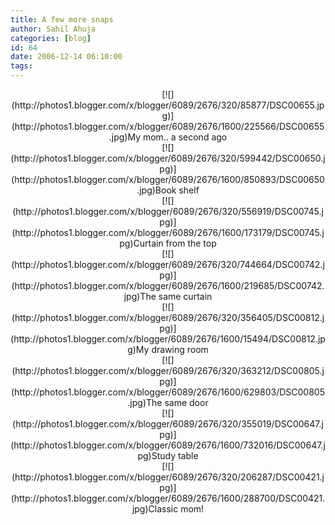 ```yaml
---
title: A few more snaps
author: Sahil Ahuja
categories: [blog]
id: 64
date: 2006-12-14 06:10:00
tags:
---
```


<div style="text-align:center;">[![](http://photos1.blogger.com/x/blogger/6089/2676/320/85877/DSC00655.jpg)](http://photos1.blogger.com/x/blogger/6089/2676/1600/225566/DSC00655.jpg)My mom.. a second ago
</div>
<div style="text-align:center;">[![](http://photos1.blogger.com/x/blogger/6089/2676/320/599442/DSC00650.jpg)](http://photos1.blogger.com/x/blogger/6089/2676/1600/850893/DSC00650.jpg)Book shelf
</div>

<div style="text-align:center;">[![](http://photos1.blogger.com/x/blogger/6089/2676/320/556919/DSC00745.jpg)](http://photos1.blogger.com/x/blogger/6089/2676/1600/173179/DSC00745.jpg)Curtain from the top
</div>
<div style="text-align:center;">[![](http://photos1.blogger.com/x/blogger/6089/2676/320/744664/DSC00742.jpg)](http://photos1.blogger.com/x/blogger/6089/2676/1600/219685/DSC00742.jpg)The same curtain
</div>
<div style="text-align:center;">[![](http://photos1.blogger.com/x/blogger/6089/2676/320/356405/DSC00812.jpg)](http://photos1.blogger.com/x/blogger/6089/2676/1600/15494/DSC00812.jpg)My drawing room

</div><div style="text-align:center;">[![](http://photos1.blogger.com/x/blogger/6089/2676/320/363212/DSC00805.jpg)](http://photos1.blogger.com/x/blogger/6089/2676/1600/629803/DSC00805.jpg)The same door

</div><div style="text-align:center;">[![](http://photos1.blogger.com/x/blogger/6089/2676/320/355019/DSC00647.jpg)](http://photos1.blogger.com/x/blogger/6089/2676/1600/732016/DSC00647.jpg)Study table

</div><div style="text-align:center;">[![](http://photos1.blogger.com/x/blogger/6089/2676/320/206287/DSC00421.jpg)](http://photos1.blogger.com/x/blogger/6089/2676/1600/288700/DSC00421.jpg)Classic mom!</div>